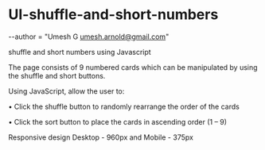 # UI-shuffle-and-short-numbers
 
--author = "Umesh G <umesh.arnold@gmail.com>"

shuffle and short numbers using Javascript 

The page consists of 9 numbered cards which can be manipulated by using the shuffle and short buttons.

Using JavaScript, allow the user to:

• Click the shuffle button to randomly
rearrange the order of the cards

• Click the sort button to place the
cards in ascending order (1 – 9)

Responsive design Desktop - 960px and Mobile - 375px
